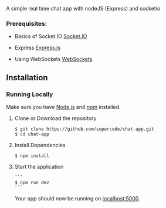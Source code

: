 A simple real time chat app with nodeJS (Express) and socketio

### Prerequisites:

- Basics of Socket.IO [Socket.IO](https://socket.io/)

- Express [Express.js](https://expressjs.com/)

- Using WebSockets [WebSockets](https://developer.mozilla.org/en-US/docs/Web/API/WebSockets_API/Writing_WebSocket_client_applications)

## Installation<a name="installation"></a>

### Running Locally

Make sure you have [Node.js](https://nodejs.org/) and [npm](https://www.npmjs.com/) installed.

1.  Clone or Download the repository

    ```
    $ git clone https://github.com/supercede/chat-app.git
    $ cd chat-app
    ```

2.  Install Dependencies

    ```
    $ npm install
    ```

3.  Start the application

        ```
        $ npm run dev
        ```

    Your app should now be running on [localhost:5000](http://localhost:5000/).
